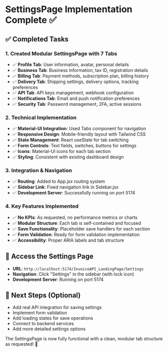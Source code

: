 # SettingsPage Implementation Complete ✅

## ✅ Completed Tasks

### 1. **Created Modular SettingsPage with 7 Tabs**

- ✅ **Profile Tab**: User information, avatar, personal details
- ✅ **Business Tab**: Business information, tax ID, registration details
- ✅ **Billing Tab**: Payment methods, subscription plan, billing history
- ✅ **Delivery Tab**: Shipping settings, delivery options, tracking preferences
- ✅ **API Tab**: API keys management, webhook configuration
- ✅ **Notifications Tab**: Email and push notification preferences
- ✅ **Security Tab**: Password management, 2FA, active sessions

### 2. **Technical Implementation**

- ✅ **Material-UI Integration**: Used Tabs component for navigation
- ✅ **Responsive Design**: Mobile-friendly layout with Tailwind CSS
- ✅ **State Management**: React useState for tab switching
- ✅ **Form Controls**: Text fields, switches, buttons for settings
- ✅ **Icons**: Material-UI icons for each tab section
- ✅ **Styling**: Consistent with existing dashboard design

### 3. **Integration & Navigation**

- ✅ **Routing**: Added to App.jsx routing system
- ✅ **Sidebar Link**: Fixed navigation link in Sidebar.jsx
- ✅ **Development Server**: Successfully running on port 5174

### 4. **Key Features Implemented**

- ✅ **No KPIs**: As requested, no performance metrics or charts
- ✅ **Modular Structure**: Each tab is self-contained and focused
- ✅ **Save Functionality**: Placeholder save handlers for each section
- ✅ **Form Validation**: Ready for form validation implementation
- ✅ **Accessibility**: Proper ARIA labels and tab structure

## 🎯 **Access the Settings Page**

- **URL**: `http://localhost:5174/InvoiceAPI_LandingPage/Settings`
- **Navigation**: Click "Settings" in the sidebar (with lock icon)
- **Development Server**: Running on port 5174

## 📝 **Next Steps (Optional)**

- Add real API integration for saving settings
- Implement form validation
- Add loading states for save operations
- Connect to backend services
- Add more detailed settings options

The SettingsPage is now fully functional with a clean, modular tab structure as requested! 🚀
